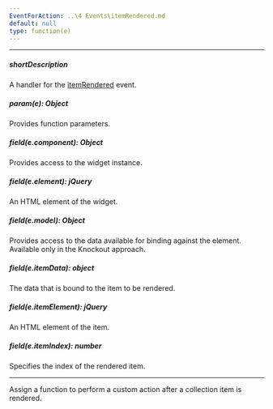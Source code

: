 ```yaml
---
EventForAction: ..\4 Events\itemRendered.md
default: null
type: function(e)
---
```

---
##### shortDescription
A handler for the [itemRendered](/api-reference/10%20UI%20Widgets/CollectionWidget/4%20Events/itemRendered.md '{basewidgetpath}/Events/#itemRendered') event.

##### param(e): Object
Provides function parameters.

##### field(e.component): Object
Provides access to the widget instance.

##### field(e.element): jQuery
An HTML element of the widget.

##### field(e.model): Object
Provides access to the data available for binding against the element. Available only in the Knockout approach.

##### field(e.itemData): object
The data that is bound to the item to be rendered.

##### field(e.itemElement): jQuery
An HTML element of the item.

##### field(e.itemIndex): number
Specifies the index of the rendered item.

---
Assign a function to perform a custom action after a collection item is rendered.